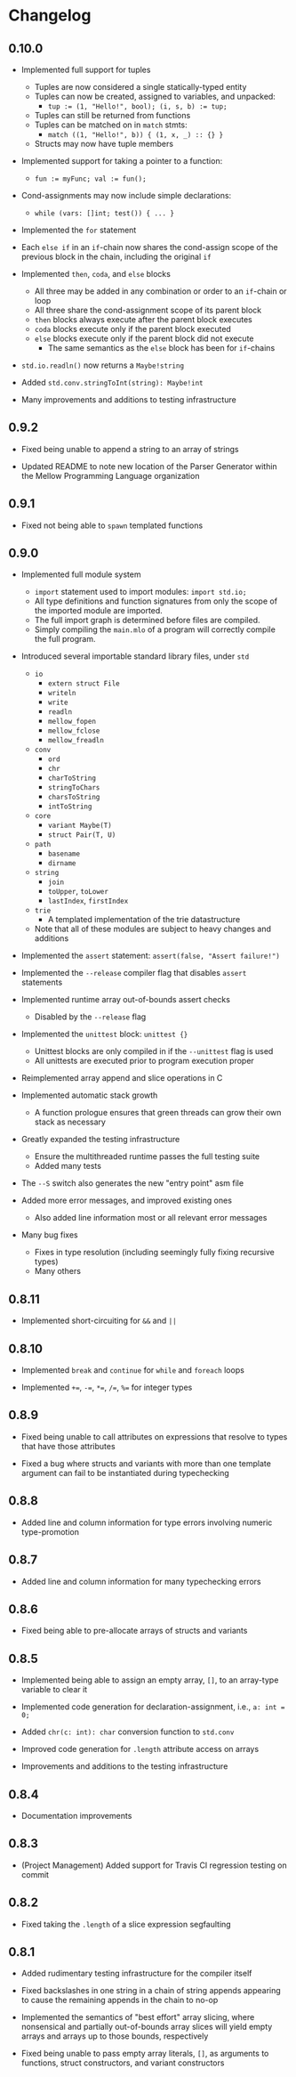 Changelog
=========

0.10.0
------

* Implemented full support for tuples
  * Tuples are now considered a single statically-typed entity
  * Tuples can now be created, assigned to variables, and unpacked:
    * `tup := (1, "Hello!", bool); (i, s, b) := tup;`
  * Tuples can still be returned from functions
  * Tuples can be matched on in `match` stmts:
    * `match ((1, "Hello!", b)) { (1, x, _) :: {} }`
  * Structs may now have tuple members

* Implemented support for taking a pointer to a function:
  * `fun := myFunc; val := fun();`

* Cond-assignments may now include simple declarations:
  * `while (vars: []int; test()) { ... }`

* Implemented the `for` statement

* Each `else if` in an `if`-chain now shares the cond-assign scope of the
previous block in the chain, including the original `if`

* Implemented `then`, `coda`, and `else` blocks
  * All three may be added in any combination or order to an `if`-chain or loop
  * All three share the cond-assignment scope of its parent block
  * `then` blocks always execute after the parent block executes
  * `coda` blocks execute only if the parent block executed
  * `else` blocks execute only if the parent block did not execute
    * The same semantics as the `else` block has been for `if`-chains

* `std.io.readln()` now returns a `Maybe!string`

* Added `std.conv.stringToInt(string): Maybe!int`

* Many improvements and additions to testing infrastructure

0.9.2
-----

* Fixed being unable to append a string to an array of strings

* Updated README to note new location of the Parser Generator within the
Mellow Programming Language organization

0.9.1
-----

* Fixed not being able to `spawn` templated functions

0.9.0
-----

* Implemented full module system
  * `import` statement used to import modules: `import std.io;`
  * All type definitions and function signatures from only the scope of the
  imported module are imported.
  * The full import graph is determined before files are compiled.
  * Simply compiling the `main.mlo` of a program will correctly compile the full
  program.

* Introduced several importable standard library files, under `std`
  * `io`
    * `extern struct File`
    * `writeln`
    * `write`
    * `readln`
    * `mellow_fopen`
    * `mellow_fclose`
    * `mellow_freadln`
  * `conv`
    * `ord`
    * `chr`
    * `charToString`
    * `stringToChars`
    * `charsToString`
    * `intToString`
  * `core`
    * `variant Maybe(T)`
    * `struct Pair(T, U)`
  * `path`
    * `basename`
    * `dirname`
  * `string`
    * `join`
    * `toUpper`, `toLower`
    * `lastIndex`, `firstIndex`
  * `trie`
    * A templated implementation of the trie datastructure
  * Note that all of these modules are subject to heavy changes
  and additions

* Implemented the `assert` statement: `assert(false, "Assert failure!")`

* Implemented the `--release` compiler flag that disables `assert` statements

* Implemented runtime array out-of-bounds assert checks
  * Disabled by the `--release` flag

* Implemented the `unittest` block: `unittest {}`
  * Unittest blocks are only compiled in if the `--unittest` flag is used
  * All unittests are executed prior to program execution proper

* Reimplemented array append and slice operations in C

* Implemented automatic stack growth
  * A function prologue ensures that green threads can grow their own stack
  as necessary

* Greatly expanded the testing infrastructure
  * Ensure the multithreaded runtime passes the full testing suite
  * Added many tests

* The `--S` switch also generates the new "entry point" asm file

* Added more error messages, and improved existing ones
  * Also added line information most or all relevant error messages

* Many bug fixes
  * Fixes in type resolution (including seemingly fully fixing recursive types)
  * Many others

0.8.11
------

* Implemented short-circuiting for `&&` and `||`

0.8.10
------

* Implemented `break` and `continue` for `while` and `foreach` loops

* Implemented `+=`, `-=`, `*=`, `/=`, `%=` for integer types

0.8.9
-----

* Fixed being unable to call attributes on expressions that resolve to types
that have those attributes

* Fixed a bug where structs and variants with more than one template argument
can fail to be instantiated during typechecking

0.8.8
-----

* Added line and column information for type errors involving numeric
type-promotion

0.8.7
-----

* Added line and column information for many typechecking errors

0.8.6
-----

* Fixed being able to pre-allocate arrays of structs and variants

0.8.5
-----

* Implemented being able to assign an empty array, `[]`, to an array-type
variable to clear it

* Implemented code generation for declaration-assignment, i.e., `a: int = 0;`

* Added `chr(c: int): char` conversion function to `std.conv`

* Improved code generation for `.length` attribute access on arrays

* Improvements and additions to the testing infrastructure

0.8.4
-----

* Documentation improvements

0.8.3
-----

* (Project Management) Added support for Travis CI regression testing on commit

0.8.2
-----

* Fixed taking the `.length` of a slice expression segfaulting

0.8.1
-----

* Added rudimentary testing infrastructure for the compiler itself

* Fixed backslashes in one string in a chain of string appends appearing to
cause the remaining appends in the chain to no-op

* Implemented the semantics of "best effort" array slicing, where nonsensical
and partially out-of-bounds array slices will yield empty arrays and arrays up
to those bounds, respectively

* Fixed being unable to pass empty array literals, `[]`, as arguments to
functions, struct constructors, and variant constructors
